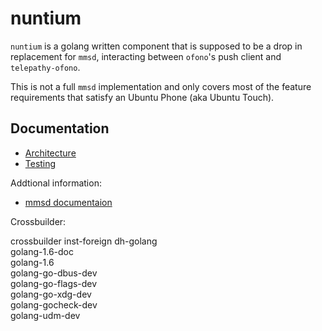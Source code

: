 # nuntium

`nuntium` is a golang written component that is supposed to be a drop in
replacement for `mmsd`, interacting between `ofono`'s push client and
`telepathy-ofono`.

This is not a full `mmsd` implementation and only covers most of the feature
requirements that satisfy an Ubuntu Phone (aka Ubuntu Touch).

## Documentation

* [Architecture](docs/architecture.md)
* [Testing](docs/testing.md)

Addtional information:

* [mmsd documentaion](https://kernel.googlesource.com/pub/scm/network/ofono/mmsd/+/master/doc/)


Crossbuilder:

crossbuilder inst-foreign dh-golang \
    golang-1.6-doc \
    golang-1.6 \
    golang-go-dbus-dev \
    golang-go-flags-dev \
    golang-go-xdg-dev \
    golang-gocheck-dev\
    golang-udm-dev
